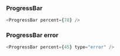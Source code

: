 ### ProgressBar

```js
<ProgressBar percent={78} />
```

### ProgressBar error

```js
<ProgressBar percent={45} type="error" />
```
